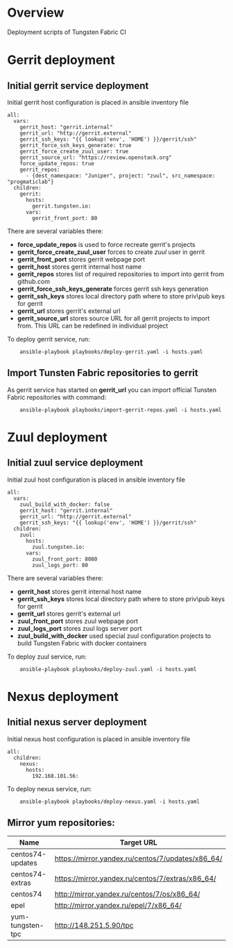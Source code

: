 # Overview
Deployment scripts of Tungsten Fabric CI

# Gerrit deployment
## Initial gerrit service deployment
Initial gerrit host configuration is placed in ansible inventory file
```
all:
  vars:
    gerrit_host: "gerrit.internal"
    gerrit_url: "http://gerrit.external"
    gerrit_ssh_keys: "{{ lookup('env', 'HOME') }}/gerrit/ssh"
    gerrit_force_ssh_keys_generate: true
    gerrit_force_create_zuul_user: true
    gerrit_source_url: "https://review.openstack.org"
    force_update_repos: true
    gerrit_repos:
      - {dest_namespace: "Juniper", project: "zuul", src_namespace: "progmaticlab"}
  children:
    gerrit:
      hosts:
        gerrit.tungsten.io:
      vars:
        gerrit_front_port: 80
```

There are several variables there:
  - **force_update_repos** is used to force recreate gerrit's projects
  - **gerrit_force_create_zuul_user** forces to create *zuul* user in gerrit
  - **gerrit_front_port** stores gerrit webpage port
  - **gerrit_host** stores gerrit internal host name
  - **gerrit_repos** stores list of required repositories to import into gerrit from github.com
  - **gerrit_force_ssh_keys_generate** forces gerrit ssh keys generation
  - **gerrit_ssh_keys** stores local directory path where to store priv\pub keys for gerrit
  - **gerrit_url** stores gerrit's external url
  - **gerrit_source_url** stores source URL for all gerrit projects to import from. This URL can be redefined in individual project

To deploy gerrit service, run:
```
    ansible-playbook playbooks/deploy-gerrit.yaml -i hosts.yaml
```

## Import Tunsten Fabric repositories to gerrit
As gerrit service has started on **gerrit_url** you can import official Tunsten Fabric repositories with command:
```
    ansible-playbook playbooks/import-gerrit-repos.yaml -i hosts.yaml
```

# Zuul deployment
## Initial zuul service deployment
Initial zuul host configuration is placed in ansible inventory file
```
all:
  vars:
    zuul_build_with_docker: false
    gerrit_host: "gerrit.internal"
    gerrit_url: "http://gerrit.external"
    gerrit_ssh_keys: "{{ lookup('env', 'HOME') }}/gerrit/ssh"
  children:
    zuul:
      hosts:
        zuul.tungsten.io:
      vars:
        zuul_front_port: 8080
        zuul_logs_port: 80
```

There are several variables there:
  - **gerrit_host** stores gerrit internal host name
  - **gerrit_ssh_keys** stores local directory path where to store priv\pub keys for gerrit
  - **gerrit_url** stores gerrit's external url
  - **zuul_front_port** stores zuul webpage port
  - **zuul_logs_port** stores zuul logs server port
  - **zuul_build_with_docker** used special zuul configuration projects to build Tungsten Fabric with docker containers

To deploy zuul service, run:
```
    ansible-playbook playbooks/deploy-zuul.yaml -i hosts.yaml
```

# Nexus deployment
## Initial nexus server deployment
Initial nexus host configuration is placed in ansible inventory file
```
all:
  children:
    nexus:
      hosts:
        192.168.101.56:
```
To deploy nexus service, run:
```
    ansible-playbook playbooks/deploy-nexus.yaml -i hosts.yaml
```

## Mirror yum repositories:
Name | Target URL
------- | ---------------- |
centos74-updates | https://mirror.yandex.ru/centos/7/updates/x86_64/
centos74-extras | https://mirror.yandex.ru/centos/7/extras/x86_64/
centos74 | http://mirror.yandex.ru/centos/7/os/x86_64/
epel | http://mirror.yandex.ru/epel/7/x86_64/
yum-tungsten-tpc | http://148.251.5.90/tpc